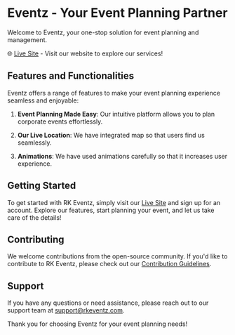# Eventz - Your Event Planning Partner

Welcome to Eventz, your one-stop solution for event planning and management.

🌐 [Live Site](https://fir-assignment-6c31b.web.app/) - Visit our website to explore our services!

## Features and Functionalities

Eventz offers a range of features to make your event planning experience seamless and enjoyable:

1. **Event Planning Made Easy**: Our intuitive platform allows you to plan corporate events effortlessly.

2. **Our Live Location**: We have integrated map so that users find us seamlessly.

3. **Animations**: We have used animations carefully so that it increases user experience.


## Getting Started

To get started with RK Eventz, simply visit our [Live Site](https://fir-assignment-6c31b.web.app/) and sign up for an account. Explore our features, start planning your event, and let us take care of the details!

## Contributing

We welcome contributions from the open-source community. If you'd like to contribute to RK Eventz, please check out our [Contribution Guidelines](https://fir-assignment-6c31b.web.app/contact).

## Support

If you have any questions or need assistance, please reach out to our support team at support@rkeventz.com.

Thank you for choosing Eventz for your event planning needs!
